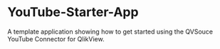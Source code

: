 YouTube-Starter-App
===================

A template application showing how to get started using the QVSouce YouTube Connector for QlikView.
